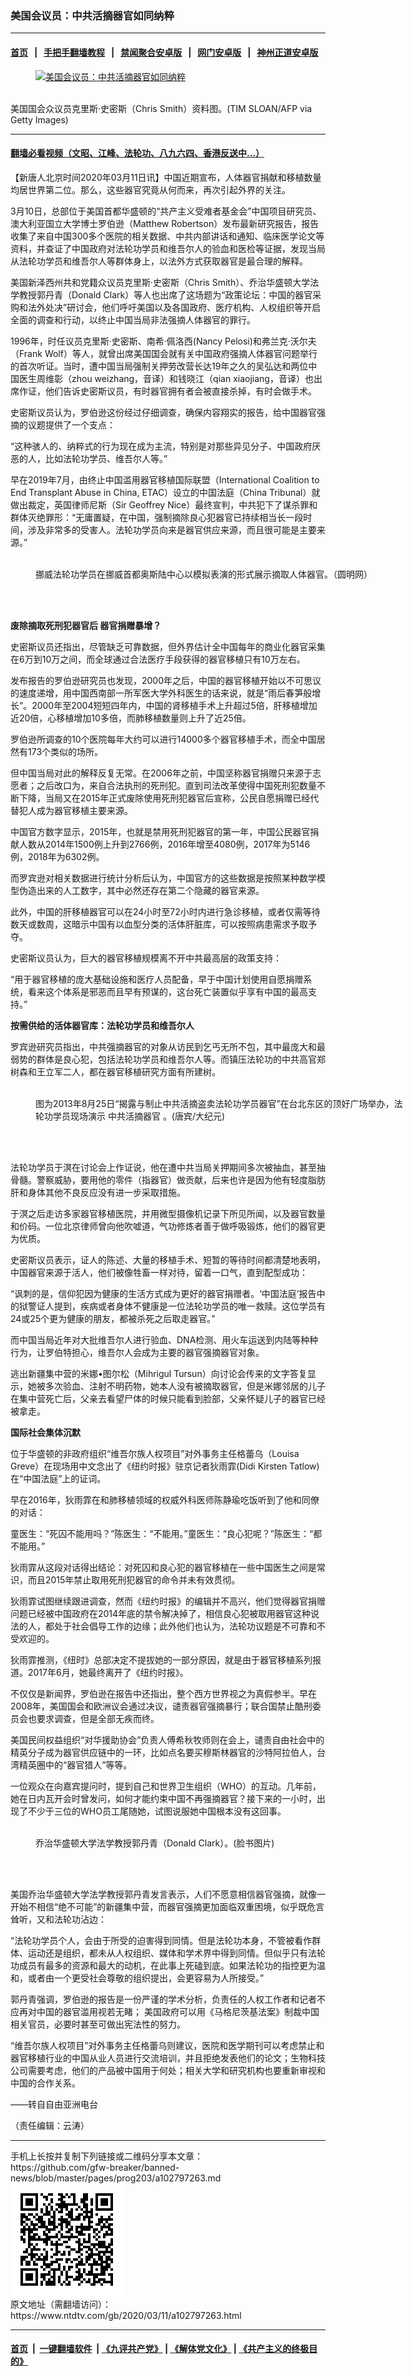 ### 美国会议员：中共活摘器官如同纳粹
------------------------

#### [首页](https://github.com/gfw-breaker/banned-news/blob/master/README.md) &nbsp;&nbsp;|&nbsp;&nbsp; [手把手翻墙教程](https://github.com/gfw-breaker/guides/wiki) &nbsp;&nbsp;|&nbsp;&nbsp; [禁闻聚合安卓版](https://github.com/gfw-breaker/bn-android) &nbsp;&nbsp;|&nbsp;&nbsp; [网门安卓版](https://github.com/oGate2/oGate) &nbsp;&nbsp;|&nbsp;&nbsp; [神州正道安卓版](https://github.com/SzzdOgate/update) 



<div><div class="featured_image">
 <a href="https://i.ntdtv.com/assets/uploads/2020/03/GettyImages-108136324.jpg" target="_blank">
  <figure>
   <img alt="美国会议员：中共活摘器官如同纳粹" src="https://i.ntdtv.com/assets/uploads/2020/03/GettyImages-108136324-800x450.jpg"/>
  </figure><br/>
 </a>
 <span class="caption">
  美国国会众议员克里斯·史密斯（Chris Smith）资料图。(TIM SLOAN/AFP via Getty Images)
 </span>
</div>
</div><hr/>

#### [翻墙必看视频（文昭、江峰、法轮功、八九六四、香港反送中...）](https://github.com/gfw-breaker/banned-news/blob/master/pages/link3.md)

<div><div class="post_content" itemprop="articleBody">
 <p>
  【新唐人北京时间2020年03月11日讯】中国近期宣布，人体器官捐献和移植数量均居世界第二位。那么，这些器官究竟从何而来，再次引起外界的关注。
 </p>
 <p>
  3月10日，总部位于美国首都华盛顿的“共产主义受难者基金会”中国项目研究员、澳大利亚国立大学博士罗伯逊（Matthew Robertson）发布最新研究报告，报告收集了来自中国300多个医院的相关数据、中共内部讲话和通知、临床医学论文等资料，并查证了中国政府对法轮功学员和维吾尔人的验血和医检等证据，发现当局从法轮功学员和维吾尔人等群体身上，以法外方式获取器官是最合理的解释。
 </p>
 <p>
  美国新泽西州共和党籍众议员克里斯·史密斯（Chris Smith）、乔治华盛顿大学法学教授郭丹青（Donald Clark）等人也出席了这场题为“政策论坛：中国的器官采购和法外处决”研讨会，他们呼吁美国以及各国政府、医疗机构、人权组织等开启全面的调查和行动，以终止中国当局非法强摘人体器官的罪行。
 </p>
 <p>
  1996年，时任议员克里斯·史密斯、南希·佩洛西(Nancy Pelosi)和弗兰克·沃尔夫（Frank Wolf）等人，就曾出席美国国会就有关中国政府强摘人体器官问题举行的首次听证。当时，遭中国当局强制关押劳改营长达19年之久的吴弘达和两位中国医生周维彰（zhou weizhang，音译）和钱晓江（qian xiaojiang，音译）也出席作证，他们告诉史密斯议员，有时器官拥有者会被直接杀掉，有时会做手术。
 </p>
 <p>
  史密斯议员认为，罗伯逊这份经过仔细调查，确保内容翔实的报告，给中国器官强摘的议题提供了一个支点：
 </p>
 <p>
  “这种骇人的、纳粹式的行为现在成为主流，特别是对那些异见分子、中国政府厌恶的人，比如法轮功学员、维吾尔人等。”
 </p>
 <p>
  早在2019年7月，由终止中国滥用器官移植国际联盟（International Coalition to End Transplant Abuse in China, ETAC）设立的中国法庭（China Tribunal）就做出裁定，英国律师尼斯（Sir Geoffrey Nice）最终宣判，中共犯下了谋杀罪和群体灭绝罪形：“无庸置疑，在中国，强制摘除良心犯器官已持续相当长一段时间，涉及非常多的受害人。法轮功学员向来是器官供应来源，而且很可能是主要来源。”
 </p>
 <figure class="wp-caption aligncenter" id="attachment_102797266" style="width: 600px">
  <img alt="" class="size-medium wp-image-102797266" src="https://i.ntdtv.com/assets/uploads/2020/03/yt1115c-600x338.jpg">
   <br/><figcaption class="wp-caption-text">
    挪威法轮功学员在挪威首都奥斯陆中心以模拟表演的形式展示摘取人体器官。（圆明网）
   </figcaption><br/>
  </img>
 </figure><br/>
 <p>
  <strong>
   废除摘取死刑犯器官后 器官捐赠暴增？
  </strong>
 </p>
 <p>
  史密斯议员还指出，尽管缺乏可靠数据，但外界估计全中国每年的商业化器官采集在6万到10万之间，而全球通过合法医疗手段获得的器官移植只有10万左右。
 </p>
 <p>
  发布报告的罗伯逊研究员也发现，2000年之后，中国的器官移植开始以不可思议的速度递增，用中国西南部一所军医大学外科医生的话来说，就是“雨后春笋般增长”。2000年至2004短短四年内，中国的肾移植手术上升超过5倍，肝移植增加近20倍，心移植增加10多倍，而肺移植数量则上升了近25倍。
 </p>
 <p>
  罗伯逊所调查的10个医院每年大约可以进行14000多个器官移植手术，而全中国居然有173个类似的场所。
 </p>
 <p>
  但中国当局对此的解释反复无常。在2006年之前，中国坚称器官捐赠只来源于志愿者；之后改口为，来自合法执刑的死刑犯。直到司法改革使得中国死刑犯数量不断下降，当局又在2015年正式废除使用死刑犯器官后宣称，公民自愿捐赠已经代替犯人成为器官移植主要来源。
 </p>
 <p>
  中国官方数字显示，2015年，也就是禁用死刑犯器官的第一年，中国公民器官捐献人数从2014年1500例上升到2766例，2016年增至4080例，2017年为5146例，2018年为6302例。
 </p>
 <p>
  而罗宾逊对相关数据进行统计分析后认为，中国官方的这些数据是按照某种数学模型伪造出来的人工数字，其中必然还存在第二个隐藏的器官来源。
 </p>
 <p>
  此外，中国的肝移植器官可以在24小时至72小时内进行急诊移植，或者仅需等待数天或数周，这暗示中国有以血型分类的活体肝脏库，可以按照病患需求予取予夺。
 </p>
 <p>
  史密斯议员认为，巨大的器官移植规模离不开中共最高层的政策支持：
 </p>
 <p>
  “用于器官移植的庞大基础设施和医疗人员配备，早于中国计划使用自愿捐赠系统，看来这个体系是邪恶而且早有预谋的，这台死亡装置似乎享有中国的最高支持。”
 </p>
 <p>
  <strong>
   按需供给的活体器官库：法轮功学员和维吾尔人
  </strong>
 </p>
 <p>
  罗宾逊研究员指出，中共强摘器官的对象从访民到乞丐无所不包，其中最庞大和最弱势的群体是良心犯，包括法轮功学员和维吾尔人等。而镇压法轮功的中共高官郑树森和王立军二人，都在器官移植研究方面有所建树。
 </p>
 <figure class="wp-caption aligncenter" id="attachment_102797274" style="width: 600px">
  <img alt="" class="size-medium wp-image-102797274" src="https://i.ntdtv.com/assets/uploads/2020/03/1308260848202378-600x400-600x400.jpg">
   <br/><figcaption class="wp-caption-text">
    图为2013年8月25日“揭露与制止中共活摘盗卖法轮功学员器官”在台北东区的顶好广场举办，法轮功学员现场演示
    <ok href="https://www.ntdtv.com/gb/中共活摘器官.htm">
     中共活摘器官
    </ok>
    。(唐宾/大纪元)
   </figcaption><br/>
  </img>
 </figure><br/>
 <p>
  法轮功学员于溟在讨论会上作证说，他在遭中共当局关押期间多次被抽血，甚至抽骨髓。警察威胁，要用他的零件（指器官）做贡献，后来也许是因为他有轻度脂肪肝和身体其他不良反应没有进一步采取措施。
 </p>
 <p>
  于溟之后走访多家器官移植医院，并用微型摄像机记录下所见所闻，以及器官数量和价码。一位北京律师曾向他吹嘘道，气功修炼者善于做呼吸锻炼，他们的器官更为优质。
 </p>
 <p>
  史密斯议员表示，证人的陈述、大量的移植手术、短暂的等待时间都清楚地表明，中国器官来源于活人，他们被像牲畜一样对待，留着一口气，直到配型成功：
 </p>
 <p>
  “讽刺的是，信仰犯因为健康的生活方式成为更好的器官捐赠者。‘中国法庭’报告中的狱警证人提到，疾病或者身体不健康是一位法轮功学员的唯一救赎。这位学员有24或25个更为健康的朋友，都被杀死之后取走器官。”
 </p>
 <p>
  而中国当局近年对大批维吾尔人进行验血、DNA检测、用火车运送到内陆等种种行为，让罗伯特担心，维吾尔人会成为主要的器官强摘器官对象。
 </p>
 <p>
  逃出新疆集中营的米娜•图尔松（Mihrigul Tursun）向讨论会传来的文字答复显示，她被多次验血、注射不明药物，她本人没有被摘取器官，但是米娜邻居的儿子在集中营死亡后，父亲去看望尸体的时候只能看到脸部，父亲怀疑儿子的器官已经被拿走。
 </p>
 <p>
  <strong>
   国际社会集体沉默
  </strong>
 </p>
 <p>
  位于华盛顿的非政府组织“维吾尔族人权项目”对外事务主任格蕾乌（Louisa Greve）在现场用中文念出了《纽约时报》驻京记者狄雨霏(Didi Kirsten Tatlow)在“中国法庭”上的证词。
 </p>
 <p>
  早在2016年，狄雨霏在和肺移植领域的权威外科医师陈静瑜吃饭听到了他和同僚的对话：
 </p>
 <p>
  童医生：“死囚不能用吗？”陈医生：“不能用。”童医生：“良心犯呢？”陈医生：“都不能用。”
 </p>
 <p>
  狄雨霏从这段对话得出结论：对死囚和良心犯的器官移植在一些中国医生之间是常识，而且2015年禁止取用死刑犯器官的命令并未有效贯彻。
 </p>
 <p>
  狄雨霏试图继续跟进调查，然而《纽约时报》的编辑并不高兴，他们觉得器官捐赠问题已经被中国政府在2014年底的禁令解决掉了，相信良心犯被取用器官这种说法的人，都处于社会倡导工作的边缘；此外他们也认为，法轮功议题是不可靠和不受欢迎的。
 </p>
 <p>
  狄雨霏推测，《纽时》总部决定不提拔她的一部分原因，就是由于器官移植系列报道。2017年6月，她最终离开了《纽约时报》。
 </p>
 <p>
  不仅仅是新闻界，罗伯逊在报告中还指出，整个西方世界视之为真假参半。早在2008年，美国国会和欧洲议会通过决议，谴责器官强摘暴行；联合国禁止酷刑委员会也要求调查，但是全部无疾而终。
 </p>
 <p>
  美国民间权益组织“对华援助协会”负责人傅希秋牧师则在会上，谴责自由社会中的精英分子成为器官供应链中的一环，比如点名要买穆斯林器官的沙特阿拉伯人，台湾精英圈中的“器官猎人”等等。
 </p>
 <p>
  一位观众在向嘉宾提问时，提到自己和世界卫生组织（WHO）的互动。几年前，她在日内瓦开会时曾发问，如何才能约束中国不再强摘器官？接下来的一小时，出现了不少于三位的WHO员工尾随她，试图说服她中国根本没有这回事。
 </p>
 <figure class="wp-caption aligncenter" id="attachment_102797279" style="width: 600px">
  <img alt="" class="size-medium wp-image-102797279" src="https://i.ntdtv.com/assets/uploads/2020/03/ccp1-600x337.jpg"/>
  <br/><figcaption class="wp-caption-text">
   乔治华盛顿大学法学教授郭丹青（Donald Clark）。(脸书图片)
  </figcaption><br/>
 </figure><br/>
 <p>
  美国乔治华盛顿大学法学教授郭丹青发言表示，人们不愿意相信器官强摘，就像一开始不相信“绝不可能”的新疆集中营，而器官强摘更加面临双重困境，似乎既危言耸听，又和法轮功沾边：
 </p>
 <p>
  “法轮功学员个人，会由于所受的迫害得到同情。但是法轮功本身，不管被看作群体、运动还是组织，都未从人权组织、媒体和学术界中得到同情。但似乎只有法轮功成员有最多的资源和最大的动机，在此事上死磕到底。如果法轮功的指控更为温和，或者由一个更受社会尊敬的组织提出，会更容易为人所接受。”
 </p>
 <p>
  郭丹青强调，罗伯逊的报告是一份严谨的学术分析，负责任的人权工作者和记者不应再对中国的器官滥用视若无睹； 美国政府可以用《马格尼茨基法案》制裁中国相关官员，必要时甚至可做出宪法性的努力。
 </p>
 <p>
  “维吾尔族人权项目”对外事务主任格蕾乌则建议，医院和医学期刊可以考虑禁止和器官移植行业的中国从业人员进行交流培训，并且拒绝发表他们的论文；生物科技公司需要考虑，他们的产品被中国用于何处；相关大学和研究机构也要重新审视和中国的合作关系。
 </p>
 <p>
  ——转自自由亚洲电台
 </p>
 <p>
  （责任编辑：云涛）
 </p>
 <div class="single_ad">
 </div>
</div>
</div>
<hr/>
手机上长按并复制下列链接或二维码分享本文章：<br/>
https://github.com/gfw-breaker/banned-news/blob/master/pages/prog203/a102797263.md <br/>
<a href='https://github.com/gfw-breaker/banned-news/blob/master/pages/prog203/a102797263.md'><img src='https://github.com/gfw-breaker/banned-news/blob/master/pages/prog203/a102797263.md.png'/></a> <br/>
原文地址（需翻墙访问）：https://www.ntdtv.com/gb/2020/03/11/a102797263.html


------------------------
#### [首页](https://github.com/gfw-breaker/banned-news/blob/master/README.md) &nbsp;|&nbsp; [一键翻墙软件](https://github.com/gfw-breaker/nogfw/blob/master/README.md) &nbsp;| [《九评共产党》](https://github.com/gfw-breaker/9ping.md/blob/master/README.md#九评之一评共产党是什么) | [《解体党文化》](https://github.com/gfw-breaker/jtdwh.md/blob/master/README.md) | [《共产主义的终极目的》](https://github.com/gfw-breaker/gczydzjmd.md/blob/master/README.md)


<img src='http://gfw-breaker.win/banned-news/pages/prog203/a102797263.md' width='0px' height='0px'/>